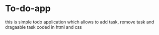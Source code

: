 # To-do-app
this is simple todo application which allows to add task, remove task and dragaable task 
coded in html and css

